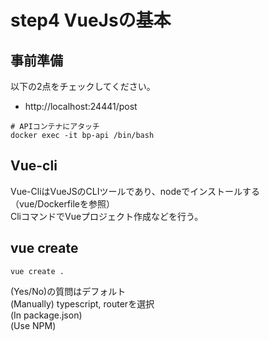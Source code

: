 # step4 VueJsの基本

## 事前準備
以下の2点をチェックしてください。
 - http://localhost:24441/post
```$xslt
# APIコンテナにアタッチ
docker exec -it bp-api /bin/bash
```

## Vue-cli
Vue-CliはVueJSのCLIツールであり、nodeでインストールする（vue/Dockerfileを参照）  
CliコマンドでVueプロジェクト作成などを行う。

## vue create
```$xslt
vue create .
```
(Yes/No)の質問はデフォルト  
(Manually) typescript, routerを選択  
(In package.json)  
(Use NPM)